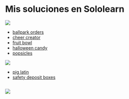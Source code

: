 # Mis soluciones en Sololearn 

![](https://img.shields.io/badge/Dificultad-Fácil-brightgreen)
- [ballpark orders](./codetrainer/ballpark_orders/)
- [cheer creator](./codetrainer/cheer_creator/)
- [fruit bowl](./codetrainer/fruit_bowl/)
- [halloween candy](./codetrainer/halloween_candy/)
- [popsicles](./codetrainer/popsicles/)

![](https://img.shields.io/badge/Dificultad-Medio-yellow)
- [pig latin](./codetrainer/pig_latin/)
- [safety deposit boxes](./codetrainer/safety_deposit_boxes/)

![](https://img.shields.io/badge/Dificultad-Difícil-red)
-

